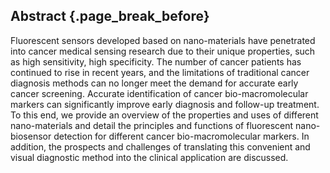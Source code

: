 ## Abstract {.page_break_before}

Fluorescent sensors developed based on nano-materials have penetrated into cancer medical sensing research due to their unique properties, such as high sensitivity, high specificity. The number of cancer patients has continued to rise in recent years, and the limitations of traditional cancer diagnosis methods can no longer meet the demand for accurate early cancer screening. Accurate identification of cancer bio-macromolecular markers can significantly improve early diagnosis and follow-up treatment. To this end, we provide an overview of the properties and uses of different nano-materials and detail the principles and functions of fluorescent nano-biosensor detection for different cancer bio-macromolecular markers. In addition, the prospects and challenges of translating this convenient and visual diagnostic method into the clinical application are discussed.
